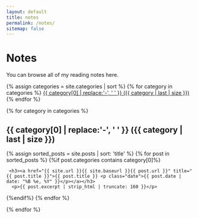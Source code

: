 ```yaml
---
layout: default
title: notes
permalink: /notes/
sitemap: false
---
```


# Notes

You can browse all of my reading notes here.

<div>
   {% assign categories = site.categories | sort %}
   {% for category in categories %}
    <span class="site-tag">
       <a href="#{{ category | first | slugify }}">
               {{ category[0] | replace:'-', ' ' }} ({{ category | last | size }})
       </a>
   </span>
   {% endfor %}
   </div>


   <div id="index">

   {% for category in categories %}
   <a name="{{ category[0] }}"></a><h2>{{ category[0] | replace:'-', ' ' }} ({{ category | last | size }}) </h2>
   {% assign sorted_posts = site.posts | sort: 'title' %}
   {% for post in sorted_posts %}
   {%if post.categories contains category[0]%}

     <h3><a href="{{ site.url }}{{ site.baseurl }}{{ post.url }}" title="{{ post.title }}">{{ post.title }} <p class="date">{{ post.date |  date: "%B %e, %Y" }}</p></a></h3>
      <p>{{ post.excerpt | strip_html | truncate: 160 }}</p>

   {%endif%}
   {% endfor %}

   {% endfor %}
   </div>
